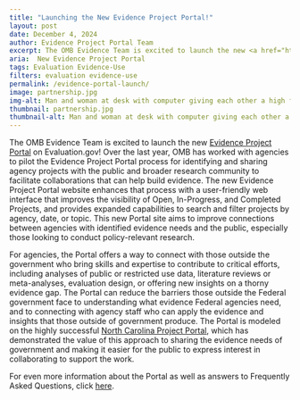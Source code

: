 ```yaml
---
title: "Launching the New Evidence Project Portal!"
layout: post
date: December 4, 2024
author: Evidence Project Portal Team
excerpt: The OMB Evidence Team is excited to launch the new <a href="https://www.evaluation.gov/evidenceportal/" target="_blank">Evidence Project Portal</a> on Evaluation.gov! Over the last year...
aria:  New Evidence Project Portal
tags: Evaluation Evidence-Use
filters: evaluation evidence-use
permalink: /evidence-portal-launch/
image: partnership.jpg
img-alt: Man and woman at desk with computer giving each other a high five.
thumbnail: partnership.jpg
thumbnail-alt: Man and woman at desk with computer giving each other a high five.
---
```

The OMB Evidence Team is excited to launch the new [Evidence Project Portal](https://www.evaluation.gov/evidenceportal/) on Evaluation.gov! Over the last year, OMB has worked with agencies to pilot the Evidence Project Portal process for identifying and sharing agency projects with the public and broader research community to facilitate collaborations that can help build evidence. The new Evidence Project Portal website enhances that process with a user-friendly web interface that improves the visibility of Open, In-Progress, and Completed Projects, and provides expanded capabilities to search and filter projects by agency, date, or topic. This new Portal site aims to improve connections between agencies with identified evidence needs and the public, especially those looking to conduct policy-relevant research.

For agencies, the Portal offers a way to connect with those outside the government who bring skills and expertise to contribute to critical efforts, including analyses of public or restricted use data, literature reviews or meta-analyses, evaluation design, or offering new insights on a thorny evidence gap. The Portal can reduce the barriers those outside the Federal government face to understanding what evidence Federal agencies need, and to connecting with agency staff who can apply the evidence and insights that those outside of government produce. The Portal is modeled on the highly successful [North Carolina Project Portal](https://projectportal.nc.gov/), which has demonstrated the value of this approach to sharing the evidence needs of government and making it easier for the public to express interest in collaborating to support the work.

For even more information about the Portal as well as answers to Frequently Asked Questions, click [here](https://www.evaluation.gov/evidenceportal/about/).
